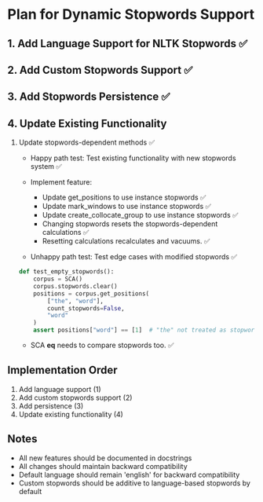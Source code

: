 # Plan for Dynamic Stopwords Support

## 1. Add Language Support for NLTK Stopwords ✅

## 2. Add Custom Stopwords Support ✅

## 3. Add Stopwords Persistence ✅

## 4. Update Existing Functionality
1. Update stopwords-dependent methods ✅
    - Happy path test: Test existing functionality with new stopwords system ✅

    - Implement feature:
        - Update get_positions to use instance stopwords ✅
        - Update mark_windows to use instance stopwords ✅
        - Update create_collocate_group to use instance stopwords ✅
        - Changing stopwords resets the stopwords-dependent calculations ✅
        - Resetting calculations recalculates and vacuums. ✅
    - Unhappy path test: Test edge cases with modified stopwords ✅
    ```python
    def test_empty_stopwords():
        corpus = SCA()
        corpus.stopwords.clear()
        positions = corpus.get_positions(
            ["the", "word"],
            count_stopwords=False,
            "word"
        )
        assert positions["word"] == [1]  # "the" not treated as stopword
    ```
    - SCA __eq__ needs to compare stopwords too. ✅

## Implementation Order
1. Add language support (1)
2. Add custom stopwords support (2)
3. Add persistence (3)
4. Update existing functionality (4)

## Notes
- All new features should be documented in docstrings
- All changes should maintain backward compatibility
- Default language should remain 'english' for backward compatibility
- Custom stopwords should be additive to language-based stopwords by default
